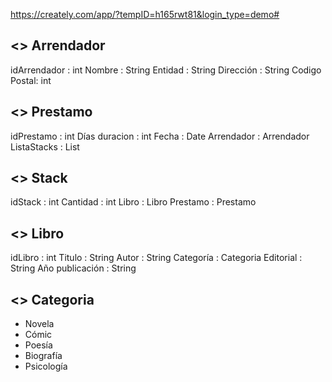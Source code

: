 https://creately.com/app/?tempID=h165rwt81&login_type=demo#


<<ObjetoBookingGenerico>>
Arrendador
--
idArrendador : int
Nombre : String
Entidad : String
Dirección : String
Codigo Postal: int



<<ObjetoBookingGenerico>>
Prestamo
--
idPrestamo : int
Días duracion : int
Fecha : Date
Arrendador : Arrendador
ListaStacks : List<Stacks>



<<ObjetoBookingGenerico>>
Stack
--
idStack : int
Cantidad : int
Libro : Libro
Prestamo : Prestamo



<<ObjetoBookingGenerico>>
Libro
--
idLibro : int
Titulo : String
Autor : String
Categoría : Categoria
Editorial : String
Año publicación : String


<<Enumeration>>
Categoria
--
- Novela
- Cómic
- Poesía
- Biografía
- Psicología